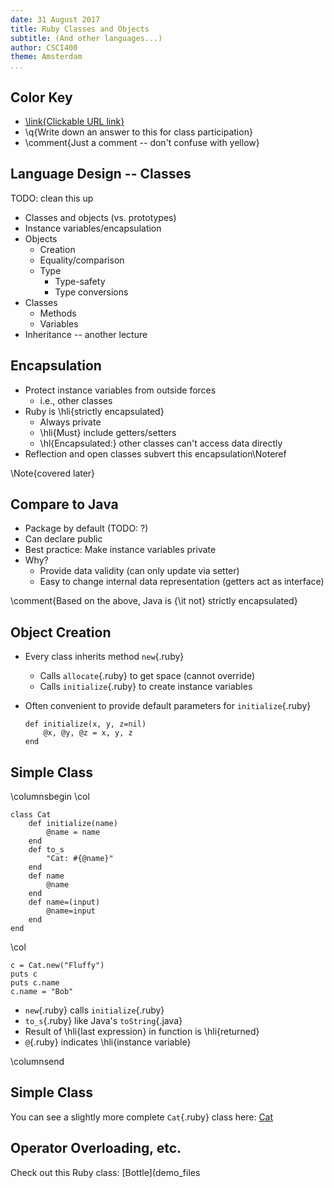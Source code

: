 ```yaml
---
date: 31 August 2017
title: Ruby Classes and Objects
subtitle: (And other languages...)
author: CSCI400
theme: Amsterdam
...
```


Color Key
---------

-   [\link{Clickable URL link}](https://www.youtube.com/watch?v=IBaqh75Mi9s)
-   \q{Write down an answer to this for class participation}
-   \comment{Just a comment -- don't confuse with yellow}

Language Design -- Classes
--------------------------

TODO: clean this up

-   Classes and objects (vs. prototypes)
-   Instance variables/encapsulation
-   Objects
    -   Creation
    -   Equality/comparison
    -   Type
        -   Type-safety
        -   Type conversions
-   Classes
    -   Methods
    -   Variables
-   Inheritance -- another lecture

Encapsulation
-------------

-   Protect instance variables from outside forces
    -   i.e., other classes
-   Ruby is \hli{strictly encapsulated}
    -   Always private
    -   \hli{Must} include getters/setters
    -   \hl{Encapsulated:} other classes can't access data directly
-   Reflection and open classes subvert this encapsulation\Noteref

\Note{covered later}

Compare to Java
---------------

-   Package by default (TODO: ?)
-   Can declare public
-   Best practice: Make instance variables private
-   Why?
    -   Provide data validity (can only update via setter)
    -   Easy to change internal data representation (getters act as interface)

\comment{Based on the above, Java is {\it not} strictly encapsulated}

Object Creation
---------------

-   Every class inherits method `new`{.ruby}
    -   Calls `allocate`{.ruby} to get space (cannot override)
    -   Calls `initialize`{.ruby} to create instance variables
-   Often convenient to provide default parameters for `initialize`{.ruby}

    ``` {.ruby}
    def initialize(x, y, z=nil)
        @x, @y, @z = x, y, z
    end
    ```

Simple Class
------------

\columnsbegin
\col

``` {.ruby}
class Cat
    def initialize(name)
        @name = name
    end
    def to_s
        "Cat: #{@name}"
    end
    def name
        @name
    end
    def name=(input)
        @name=input
    end
end
```

\col

``` {.ruby}
c = Cat.new("Fluffy") 
puts c                
puts c.name           
c.name = "Bob"        
```

-   `new`{.ruby} calls `initialize`{.ruby}
-   `to_s`{.ruby} like Java's `toString`{.java}
-   Result of \hli{last expression} in function is \hli{returned}
-   `@`{.ruby} indicates \hli{instance variable}

\columnsend

Simple Class
------------

You can see a slightly more complete `Cat`{.ruby} class here:
[Cat](src/ruby_classes-1.rb)


Operator Overloading, etc.
--------------------------

Check out this Ruby class: [Bottle](demo_files

